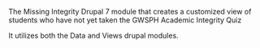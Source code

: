 The Missing Integrity Drupal 7 module that creates a customized view of
students who have not yet taken the GWSPH Academic Integrity Quiz

It utilizes both the Data and Views drupal modules.


